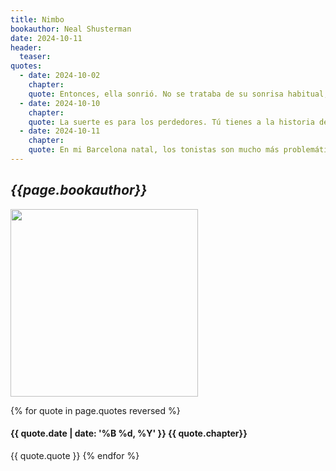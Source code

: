 ```yaml
---
title: Nimbo
bookauthor: Neal Shusterman
date: 2024-10-11
header:
  teaser: 
quotes:
  - date: 2024-10-02
    chapter: 
    quote: Entonces, ella sonrió. No se trataba de su sonrisa habitual, sino de algo mucho más amplio y mucho más aterrador. Mucho más seductor. —Vamos a matar a un par de segadoras.
  - date: 2024-10-10
    chapter: 
    quote: La suerte es para los perdedores. Tú tienes a la historia de tu lado. Tienes la presencia. La autoridad. Eres la Gran Dama de la Muerte. —Y entonces añadió—&#58; Su excelencia. Marie no pudo reprimir la sonrisa. Aquella chica, a la que ni siquiera quería como protegida en un principio, se había convertido en su mayor defensora. En su mejor amiga.
  - date: 2024-10-11
    chapter: 
    quote: En mi Barcelona natal, los tonistas son mucho más problemáticos que aquí. Suelen atacar a los segadores, lo que nos obliga a cribarlos. Mi cuota siempre estaba repleta de tonistas a los que no deseaba cribar y que me impedían tomar mis propias decisiones. Fue uno de los motivos por los que me vine a Midmérica, aunque, últimamente, me pregunto si no llegaré a arrepentirme de esa elección.
---
```

## *{{page.bookauthor}}*

<img width="300" src="{{ page.header.teaser }}"/>

{% for quote in page.quotes reversed %}
#### {{ quote.date | date: '%B %d, %Y' }} {{ quote.chapter}}
{{ quote.quote }}
{% endfor %}

